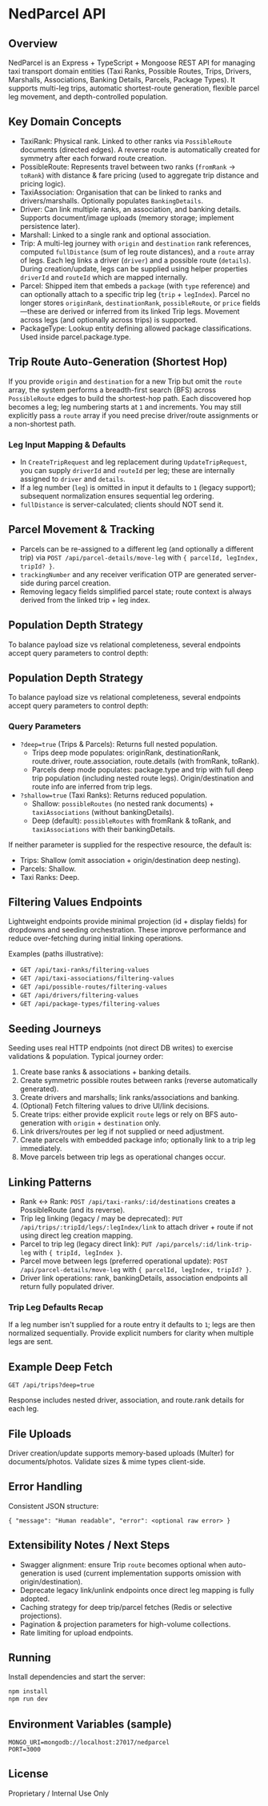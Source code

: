 # NedParcel API

## Overview
NedParcel is an Express + TypeScript + Mongoose REST API for managing taxi transport domain entities (Taxi Ranks, Possible Routes, Trips, Drivers, Marshalls, Associations, Banking Details, Parcels, Package Types). It supports multi-leg trips, automatic shortest-route generation, flexible parcel leg movement, and depth-controlled population.

## Key Domain Concepts
- TaxiRank: Physical rank. Linked to other ranks via `PossibleRoute` documents (directed edges). A reverse route is automatically created for symmetry after each forward route creation.
- PossibleRoute: Represents travel between two ranks (`fromRank` -> `toRank`) with distance & fare pricing (used to aggregate trip distance and pricing logic).
- TaxiAssociation: Organisation that can be linked to ranks and drivers/marshalls. Optionally populates `BankingDetails`.
- Driver: Can link multiple ranks, an association, and banking details. Supports document/image uploads (memory storage; implement persistence later).
- Marshall: Linked to a single rank and optional association.
- Trip: A multi-leg journey with `origin` and `destination` rank references, computed `fullDistance` (sum of leg route distances), and a `route` array of legs. Each leg links a driver (`driver`) and a possible route (`details`). During creation/update, legs can be supplied using helper properties `driverId` and `routeId` which are mapped internally.
- Parcel: Shipped item that embeds a `package` (with `type` reference) and can optionally attach to a specific trip leg (`trip` + `legIndex`). Parcel no longer stores `originRank`, `destinationRank`, `possibleRoute`, or `price` fields—these are derived or inferred from its linked Trip legs. Movement across legs (and optionally across trips) is supported.
- PackageType: Lookup entity defining allowed package classifications. Used inside parcel.package.type.

## Trip Route Auto-Generation (Shortest Hop)
If you provide `origin` and `destination` for a new Trip but omit the `route` array, the system performs a breadth-first search (BFS) across `PossibleRoute` edges to build the shortest-hop path. Each discovered hop becomes a leg; leg numbering starts at `1` and increments. You may still explicitly pass a `route` array if you need precise driver/route assignments or a non-shortest path.

### Leg Input Mapping & Defaults
- In `CreateTripRequest` and leg replacement during `UpdateTripRequest`, you can supply `driverId` and `routeId` per leg; these are internally assigned to `driver` and `details`.
- If a leg number (`leg`) is omitted in input it defaults to `1` (legacy support); subsequent normalization ensures sequential leg ordering.
- `fullDistance` is server-calculated; clients should NOT send it.

## Parcel Movement & Tracking
- Parcels can be re-assigned to a different leg (and optionally a different trip) via `POST /api/parcel-details/move-leg` with `{ parcelId, legIndex, tripId? }`.
- `trackingNumber` and any receiver verification OTP are generated server-side during parcel creation.
- Removing legacy fields simplified parcel state; route context is always derived from the linked trip + leg index.

## Population Depth Strategy
To balance payload size vs relational completeness, several endpoints accept query parameters to control depth:

## Population Depth Strategy
To balance payload size vs relational completeness, several endpoints accept query parameters to control depth:

### Query Parameters
- `?deep=true` (Trips & Parcels): Returns full nested population.
  - Trips deep mode populates: originRank, destinationRank, route.driver, route.association, route.details (with fromRank, toRank).
  - Parcels deep mode populates: package.type and trip with full deep trip population (including nested route legs). Origin/destination and route info are inferred from trip legs.
- `?shallow=true` (Taxi Ranks): Returns reduced population.
  - Shallow: `possibleRoutes` (no nested rank documents) + `taxiAssociations` (without bankingDetails).
  - Deep (default): `possibleRoutes` with fromRank & toRank, and `taxiAssociations` with their bankingDetails.

If neither parameter is supplied for the respective resource, the default is:
- Trips: Shallow (omit association + origin/destination deep nesting).
- Parcels: Shallow.
- Taxi Ranks: Deep.

## Filtering Values Endpoints
Lightweight endpoints provide minimal projection (id + display fields) for dropdowns and seeding orchestration. These improve performance and reduce over-fetching during initial linking operations.

Examples (paths illustrative):
- `GET /api/taxi-ranks/filtering-values`
- `GET /api/taxi-associations/filtering-values`
- `GET /api/possible-routes/filtering-values`
- `GET /api/drivers/filtering-values`
- `GET /api/package-types/filtering-values`

## Seeding Journeys
Seeding uses real HTTP endpoints (not direct DB writes) to exercise validations & population. Typical journey order:
1. Create base ranks & associations + banking details.
2. Create symmetric possible routes between ranks (reverse automatically generated).
3. Create drivers and marshalls; link ranks/associations and banking.
4. (Optional) Fetch filtering values to drive UI/link decisions.
5. Create trips: either provide explicit `route` legs or rely on BFS auto-generation with `origin` + `destination` only.
6. Link drivers/routes per leg if not supplied or need adjustment.
7. Create parcels with embedded package info; optionally link to a trip leg immediately.
8. Move parcels between trip legs as operational changes occur.

## Linking Patterns
- Rank <-> Rank: `POST /api/taxi-ranks/:id/destinations` creates a PossibleRoute (and its reverse).
- Trip leg linking (legacy / may be deprecated): `PUT /api/trips/:tripId/legs/:legIndex/link` to attach driver + route if not using direct leg creation mapping.
- Parcel to trip leg (legacy direct link): `PUT /api/parcels/:id/link-trip-leg` with `{ tripId, legIndex }`.
- Parcel move between legs (preferred operational update): `POST /api/parcel-details/move-leg` with `{ parcelId, legIndex, tripId? }`.
- Driver link operations: rank, bankingDetails, association endpoints all return fully populated driver.

### Trip Leg Defaults Recap
If a leg number isn't supplied for a route entry it defaults to `1`; legs are then normalized sequentially. Provide explicit numbers for clarity when multiple legs are sent.

## Example Deep Fetch
```
GET /api/trips?deep=true
```
Response includes nested driver, association, and route.rank details for each leg.

## File Uploads
Driver creation/update supports memory-based uploads (Multer) for documents/photos. Validate sizes & mime types client-side.

## Error Handling
Consistent JSON structure:
```
{ "message": "Human readable", "error": <optional raw error> }
```

## Extensibility Notes / Next Steps
- Swagger alignment: ensure Trip `route` becomes optional when auto-generation is used (current implementation supports omission with origin/destination).
- Deprecate legacy link/unlink endpoints once direct leg mapping is fully adopted.
- Caching strategy for deep trip/parcel fetches (Redis or selective projections).
- Pagination & projection parameters for high-volume collections.
- Rate limiting for upload endpoints.

## Running
Install dependencies and start the server:
```bash
npm install
npm run dev
```

## Environment Variables (sample)
```
MONGO_URI=mongodb://localhost:27017/nedparcel
PORT=3000
```

## License
Proprietary / Internal Use Only
